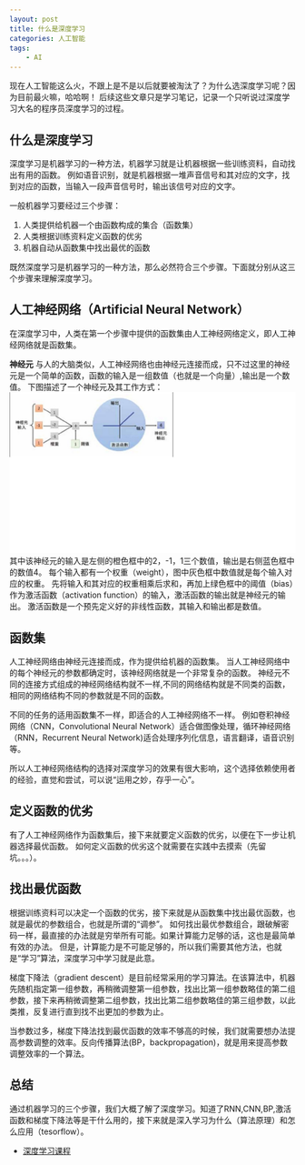 ```yaml
---
layout: post
title: 什么是深度学习 
categories: 人工智能
tags:
    - AI
---
```


现在人工智能这么火，不跟上是不是以后就要被淘汰了？为什么选深度学习呢？因为目前最火嘛，哈哈啊！
后续这些文章只是学习笔记，记录一个只听说过深度学习大名的程序员深度学习的过程。


## 什么是深度学习
深度学习是机器学习的一种方法，机器学习就是让机器根据一些训练资料，自动找出有用的函数。
例如语音识别，就是机器根据一堆声音信号和其对应的文字，找到对应的函数，当输入一段声音信号时，输出该信号对应的文字。

一般机器学习要经过三个步骤：
1. 人类提供给机器一个由函数构成的集合（函数集）
2. 人类根据训练资料定义函数的优劣
3. 机器自动从函数集中找出最优的函数

既然深度学习是机器学习的一种方法，那么必然符合三个步骤。下面就分别从这三个步骤来理解深度学习。

## 人工神经网络（Artificial Neural Network）
在深度学习中，人类在第一个步骤中提供的函数集由人工神经网络定义，即人工神经网络就是函数集。

**神经元**
与人的大脑类似，人工神经网络也由神经元连接而成，只不过这里的神经元是一个简单的函数，函数的输入是一组数值（也就是一个向量）,输出是一个数值。
下图描述了一个神经元及其工作方式：
![](/images/ai/neural.jpg)
其中该神经元的输入是左侧的橙色框中的2，-1，1三个数值，输出是右侧蓝色框中的数值4。
每个输入都有一个权重（weight），图中灰色框中数值就是每个输入对应的权重。
先将输入和其对应的权重相乘后求和，再加上绿色框中的阈值（bias）作为激活函数（activation function）的输入，激活函数的输出就是神经元的输出。
激活函数是一个预先定义好的非线性函数，其输入和输出都是数值。

## 函数集
人工神经网络由神经元连接而成，作为提供给机器的函数集。
当人工神经网络中的每个神经元的参数都确定时，该神经网络就是一个非常复杂的函数。
神经元不同的连接方式组成的神经网络结构就不一样,不同的网络结构就是不同类的函数，相同的网络结构不同的参数就是不同的函数。

不同的任务的适用函数集不一样，即适合的人工神经网络不一样。
例如卷积神经网络（CNN，Convolutional Neural Network）适合做图像处理，循环神经网络（RNN，Recurrent Neural Network)适合处理序列化信息，语言翻译，语音识别等。

所以人工神经网络结构的选择对深度学习的效果有很大影响，这个选择依赖使用者的经验，直觉和尝试，可以说“运用之妙，存乎一心”。

## 定义函数的优劣
有了人工神经网络作为函数集后，接下来就要定义函数的优劣，以便在下一步让机器选择最优函数。
如何定义函数的优劣这个就需要在实践中去摸索（先留坑。。。）。

## 找出最优函数
根据训练资料可以决定一个函数的优劣，接下来就是从函数集中找出最优函数，也就是最优的参数组合，也就是所谓的“调参”。
如何找出最优参数组合，跟破解密码一样，最直接的办法就是穷举所有可能。如果计算能力足够的话，这也是最简单有效的办法。
但是，计算能力是不可能足够的，所以我们需要其他方法，也就是“学习”算法，深度学习中学习就是此意。

梯度下降法（gradient descent）是目前经常采用的学习算法。在该算法中，机器先随机指定第一组参数，再稍微调整第一组参数，找出比第一组参数略佳的第二组参数，接下来再稍微调整第二组参数，找出比第二组参数略佳的第三组参数，以此类推，反复进行直到找不出更加的参数为止。

当参数过多，梯度下降法找到最优函数的效率不够高的时候，我们就需要想办法提高参数调整的效率。反向传播算法(BP，backpropagation)，就是用来提高参数调整效率的一个算法。


## 总结
通过机器学习的三个步骤，我们大概了解了深度学习。知道了RNN,CNN,BP,激活函数和梯度下降法等是干什么用的，接下来就是深入学习为什么（算法原理）和怎么应用（tesorflow）。

* [深度学习课程](http://speech.ee.ntu.edu.tw/~tlkagk/courses_MLDS17.html) 
